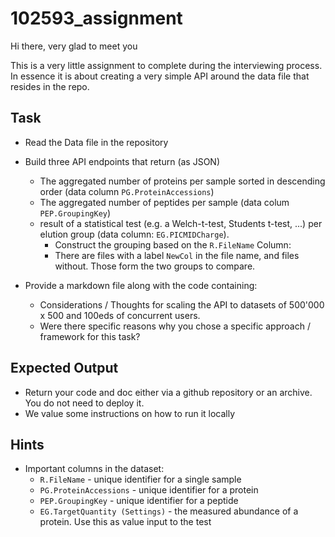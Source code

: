 ﻿# 102593_assignment

Hi there, very glad to meet you

This is a very little assignment to complete during the interviewing process. In essence it is about creating a very simple API around the data file that resides in the repo.

## Task

* Read the Data file in the repository
* Build three API endpoints that return (as JSON)
    * The aggregated number of proteins per sample sorted in descending order (data column `PG.ProteinAccessions`)
    * The aggregated number of peptides per sample (data colum `PEP.GroupingKey`)
    * result of a statistical test (e.g. a Welch-t-test, Students t-test, ...) per elution group (data column: `EG.PICMIDCharge`).
        * Construct the grouping based on the `R.FileName` Column:
        * There are files with a label `NewCol` in the file name, and files without. Those form the two groups to compare.

* Provide a markdown file along with the code containing:
    * Considerations / Thoughts for scaling the API to datasets of 500'000 x 500 and 100eds of concurrent users.
    * Were there specific reasons why you chose a specific approach / framework for this task?


## Expected Output

* Return your code and doc either via a github repository or an archive. You do not need to deploy it. 
* We value some instructions on how to run it locally

## Hints

* Important columns in the dataset:
    * `R.FileName` - unique identifier for a single sample
    * `PG.ProteinAccessions` - unique identifier for a protein
    * `PEP.GroupingKey` - unique identifier for a peptide
    * `EG.TargetQuantity (Settings)` - the measured abundance of a protein. Use this as value input to the test
